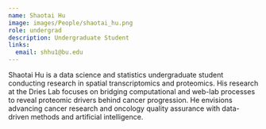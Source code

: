 ```yaml
---
name: Shaotai Hu
image: images/People/shaotai_hu.png
role: undergrad
description: Undergraduate Student
links:
  email: shhu1@bu.edu 
---
```


Shaotai Hu is a data science and statistics undergraduate student conducting research in spatial transcriptomics and proteomics. His research at the Dries Lab focuses on bridging computational and web-lab processes to reveal proteomic drivers behind cancer progression. He envisions advancing cancer research and oncology quality assurance with data-driven methods and artificial intelligence.
